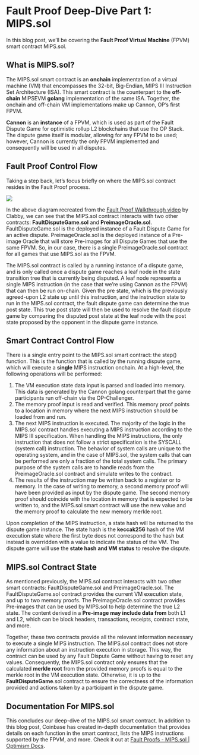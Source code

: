 # Fault Proof Deep-Dive Part 1: MIPS.sol


In this blog post, we’ll be covering the **Fault Proof Virtual Machine** (FPVM) smart contract MIPS.sol.

What is MIPS.sol?
-----------------

The MIPS.sol smart contract is an **onchain** implementation of a virtual machine (VM) that encompasses the 32-bit, Big-Endian, MIPS III Instruction Set Architecture (ISA). This smart contract is the counterpart to the **off-chain** MIPSEVM **golang** implementation of the same ISA. Together, the onchain and off-chain VM implementations make up Cannon, OP’s first FPVM. 

**Cannon** is an **instance** of a FPVM, which is used as part of the Fault Dispute Game for optimistic rollup L2 blockchains that use the OP Stack. The dispute game itself is modular, allowing for any FPVM to be used; however, Cannon is currently the only FPVM implemented and consequently will be used in all disputes.

Fault Proof Control Flow
------------------------

Taking a step back, let’s focus briefly on where the MIPS.sol contract resides in the Fault Proof process.

![](https://blog.oplabs.co/content/images/2024/02/mips.sol-diagram.png)

In the above diagram recreated from the [Fault Proof Walkthrough video](https://www.youtube.com/watch?v=nIN5sNc6nQM&ref=blog.oplabs.co) by Clabby, we can see that the MIPS.sol contract interacts with two other contracts: **FaultDisputeGame.sol** and **PreimageOracle.sol**. FaultDisputeGame.sol is the deployed instance of a Fault Dispute Game for an active dispute. PreimageOracle.sol is the deployed instance of a Pre-image Oracle that will store Pre-images for all Dispute Games that use the same FPVM. So, in our case, there is a single PreimageOracle.sol contract for all games that use MIPS.sol as the FPVM.

The MIPS.sol contract is called by a running instance of a dispute game, and is only called once a dispute game reaches a leaf node in the state transition tree that is currently being disputed. A leaf node represents a single MIPS instruction (in the case that we’re using Cannon as the FPVM) that can then be run on-chain. Given the pre state, which is the previously agreed-upon L2 state up until this instruction, and the instruction state to run in the MIPS.sol contract, the fault dispute game can determine the true post state. This true post state will then be used to resolve the fault dispute game by comparing the disputed post state at the leaf node with the post state proposed by the opponent in the dispute game instance.

Smart Contract Control Flow
---------------------------

There is a single entry point to the MIPS.sol smart contract: the step() function. This is the function that is called by the running dispute game, which will execute a **single** MIPS instruction onchain. At a high-level, the following operations will be performed:

1.  The VM execution state data input is parsed and loaded into memory. This data is generated by the Cannon golang counterpart that the game participants run off-chain via the OP-Challenger.
2.  The memory proof input is read and verified. This memory proof points to a location in memory where the next MIPS instruction should be loaded from and run.
3.  The next MIPS instruction is executed. The majority of the logic in the MIPS.sol contract handles executing a MIPS instruction according to the MIPS III specification. When handling the MIPS instructions, the only instruction that does not follow a strict specification is the SYSCALL (system call) instruction. The behavior of system calls are unique to the operating system, and in the case of MIPS.sol, the system calls that can be performed are only a fraction of the total system calls. The primary purpose of the system calls are to handle reads from the PreimageOracle.sol contract and simulate writes to the contract.
4.  The results of the instruction may be written back to a register or to memory. In the case of writing to memory, a second memory proof will have been provided as input by the dispute game. The second memory proof should coincide with the location in memory that is expected to be written to, and the MIPS.sol smart contract will use the new value and the memory proof to calculate the new memory merkle root.

Upon completion of the MIPS instruction, a state hash will be returned to the dispute game instance. The state hash is the **keccak256** hash of the VM execution state where the first byte does not correspond to the hash but instead is overridden with a value to indicate the status of the VM. The dispute game will use the **state hash and VM status** to resolve the dispute.

MIPS.sol Contract State
-----------------------

As mentioned previously, the MIPS.sol contract interacts with two other smart contracts: FaultDisputeGame.sol and PreimageOracle.sol. The FaultDisputeGame.sol contract provides the current VM execution state, and up to two memory proofs. The PreimageOracle.sol contract provides Pre-images that can be used by MIPS.sol to help determine the true L2 state. The content derived in a **Pre-image may include data from** both L1 and L2, which can be block headers, transactions, receipts, contract state, and more.

Together, these two contracts provide all the relevant information necessary to execute a single MIPS instruction. The MIPS.sol contract does not store any information about an instruction execution in storage. This way, the contract can be used by any Fault Dispute Game without having to reset any values. Consequently, the MIPS.sol contract only ensures that the calculated **merkle root** from the provided memory proofs is equal to the merkle root in the VM execution state. Otherwise, it is up to the **FaultDisputeGame**.sol contract to ensure the correctness of the information provided and actions taken by a participant in the dispute game.

Documentation For MIPS.sol
--------------------------

This concludes our deep-dive of the MIPS.sol smart contract. In addition to this blog post, Coinbase has created in-depth documentation that provides details on each function in the smart contract, lists the MIPS instructions supported by the FPVM, and more. Check it out at [Fault Proofs - MIPS.sol | Optimism Docs](https://docs.optimism.io/stack/protocol/fault-proofs/mips).